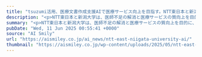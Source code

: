 ```yaml
---
title: "tsuzumi活用、医療文書作成支援AIで医療サービス向上を目指す。NTT東日本と新潟大学が共同研究"
description: "<p>NTT東日本と新潟大学は、医師不足の解消と医療サービスの質向上を目的に、NTTが開発した大規模言語モデル「tsuzumi」を活用した医療文書作成支援AIモデルの実証事業を開始しました。 このニュースのポイント NTT東日 [&#8230;]</p> <p>The post <a href='https://aismiley.co.jp/ai_news/ntt-east-niigata-university-ai/'>tsuzumi活用、医療文書作成支援AIで医療サービス向上を目指す。NTT東日本と新潟大学が共同研究</a> first appeared on <a href='https://aismiley.co.jp'>AIポータルメディアAIsmiley</a>.</p>"
summary: "<p>NTT東日本と新潟大学は、医師不足の解消と医療サービスの質向上を目的に、NTTが開発した大規模言語モデル「tsuzumi」を活用した医療文書作成支援AIモデルの実証事業を開始しました。 このニュースのポイント NTT東日 [&#8230;]</p> <p>The post <a href='https://aismiley.co.jp/ai_news/ntt-east-niigata-university-ai/'>tsuzumi活用、医療文書作成支援AIで医療サービス向上を目指す。NTT東日本と新潟大学が共同研究</a> first appeared on <a href='https://aismiley.co.jp'>AIポータルメディアAIsmiley</a>.</p>"
pubDate: "Wed, 11 Jun 2025 00:55:41 +0000"
source: "AI Smily"
url: "https://aismiley.co.jp/ai_news/ntt-east-niigata-university-ai/"
thumbnail: "https://aismiley.co.jp/wp-content/uploads/2025/05/ntt-east-niigata-university-ai.png"
---
```


